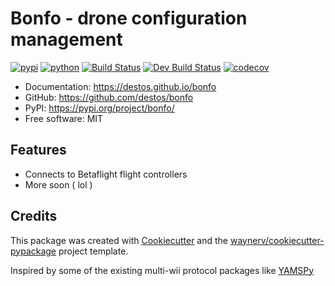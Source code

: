 # Bonfo - drone configuration management

[![pypi](https://img.shields.io/pypi/v/bonfo.svg)](https://pypi.org/project/bonfo/)
[![python](https://img.shields.io/pypi/pyversions/bonfo.svg)](https://pypi.org/project/bonfo/)
[![Build Status](https://github.com/destos/bonfo/actions/workflows/release.yml/badge.svg)](https://github.com/destos/bonfo/actions/workflows/release.yml)
[![Dev Build Status](https://github.com/destos/bonfo/actions/workflows/dev.yml/badge.svg)](https://github.com/destos/bonfo/actions/workflows/dev.yml)
[![codecov](https://codecov.io/gh/destos/bonfo/branch/main/graphs/badge.svg)](https://codecov.io/github/destos/bonfo)

* Documentation: <https://destos.github.io/bonfo>
* GitHub: <https://github.com/destos/bonfo>
* PyPI: <https://pypi.org/project/bonfo/>
* Free software: MIT

## Features

* Connects to Betaflight flight controllers
* More soon ( lol )

## Credits

This package was created with [Cookiecutter](https://github.com/audreyr/cookiecutter) and the [waynerv/cookiecutter-pypackage](https://github.com/waynerv/cookiecutter-pypackage) project template.

Inspired by some of the existing multi-wii protocol packages like [YAMSPy](https://pypi.org/project/yamspy/)
